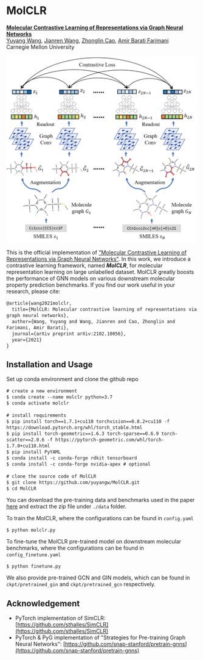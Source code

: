 # MolCLR

[**Molecular Contrastive Learning of Representations via Graph Neural Networks**](https://arxiv.org/pdf/2102.10056.pdf) </br>
[Yuyang Wang](https://yuyangw.github.io/), [Jianren Wang](https://www.jianrenw.com/), [Zhonglin Cao](https://www.linkedin.com/in/zhonglincao/?trk=public_profile_browsemap), [Amir Barati Farimani](https://www.meche.engineering.cmu.edu/directory/bios/barati-farimani-amir.html) </br>
Carnegie Mellon University

<img src="figs/pipeline.png" width="500">

This is the official implementation of ["Molecular Contrastive Learning of Representations via Graph Neural Networks"](https://arxiv.org/pdf/2102.10056.pdf). In this work, we introduce a contrastive learning framework, named <strong><em>MolCLR</em></strong>, for molecular representation learning on large unlabelled dataset. MolCLR greatly boosts the performance of GNN models on various downstream molecular property prediction benchmarks. If you find our work useful in your research, please cite:

```
@article{wang2021molclr,
  title={MolCLR: Molecular contrastive learning of representations via graph neural networks},
  author={Wang, Yuyang and Wang, Jianren and Cao, Zhonglin and Farimani, Amir Barati},
  journal={arXiv preprint arXiv:2102.10056},
  year={2021}
}
```


## Installation and Usage

Set up conda environment and clone the github repo

```
# create a new environment
$ conda create --name molclr python=3.7
$ conda activate molclr

# install requirements
$ pip install torch==1.7.1+cu110 torchvision==0.8.2+cu110 -f https://download.pytorch.org/whl/torch_stable.html
$ pip install torch-geometric==1.6.3 torch-sparse==0.6.9 torch-scatter==2.0.6 -f https://pytorch-geometric.com/whl/torch-1.7.0+cu110.html
$ pip install PyYAML
$ conda install -c conda-forge rdkit tensorboard
$ conda install -c conda-forge nvidia-apex # optional

# clone the source code of MolCLR
$ git clone https://github.com/yuyangw/MolCLR.git
$ cd MolCLR
```

You can download the pre-training data and benchmarks used in the paper [here](https://drive.google.com/file/d/1aDtN6Qqddwwn2x612kWz9g0xQcuAtzDE/view?usp=sharing) and extract the zip file under `./data` folder.

To train the MolCLR, where the configurations can be found in `config.yaml`
```
$ python molclr.py
```

To fine-tune the MolCLR pre-trained model on downstream molecular benchmarks, where the configurations can be found in `config_finetune.yaml`
```
$ python finetune.py
```

We also provide pre-trained GCN and GIN models, which can be found in `ckpt/pretrained_gin` and `ckpt/pretrained_gcn` respectively. 


## Acknowledgement

- PyTorch implementation of SimCLR: [https://github.com/sthalles/SimCLR](https://github.com/sthalles/SimCLR)
- PyTorch & PyG implementation of "Strategies for Pre-training Graph Neural Networks": [https://github.com/snap-stanford/pretrain-gnns](https://github.com/snap-stanford/pretrain-gnns)
